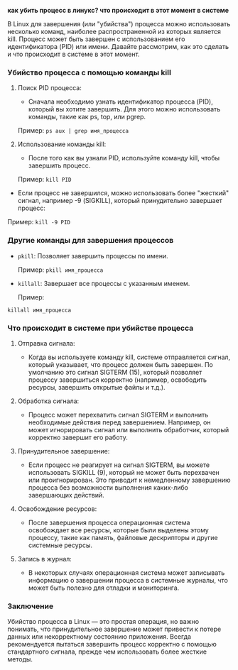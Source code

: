 **как убить процесс в линукс? что происходит в этот момент в системе**


В Linux для завершения (или "убийства") процесса можно использовать несколько команд, наиболее распространенной из которых является kill. Процесс может быть завершен с использованием его идентификатора (PID) или имени. Давайте рассмотрим, как это сделать и что происходит в системе в этот момент.

### Убийство процесса с помощью команды kill

1. Поиск PID процесса:
    - Сначала необходимо узнать идентификатор процесса (PID), который вы хотите завершить. Для этого можно использовать команды, такие как ps, top, или pgrep.

   Пример:
   `ps aux | grep имя_процесса`


2. Использование команды kill:
    - После того как вы узнали PID, используйте команду kill, чтобы завершить процесс.

   Пример:
   `kill PID`


- Если процесс не завершился, можно использовать более "жесткий" сигнал, например -9 (SIGKILL), который принудительно завершает процесс:

Пример:
`kill -9 PID`


### Другие команды для завершения процессов

- `pkill`: Позволяет завершить процессы по имени.

  Пример:
  `pkill имя_процесса`


- `killall`: Завершает все процессы с указанным именем.

  Пример:
```
killall имя_процесса
```


### Что происходит в системе при убийстве процесса

1. Отправка сигнала:
    - Когда вы используете команду kill, системе отправляется сигнал, который указывает, что процесс должен быть завершен. По умолчанию это сигнал SIGTERM (15), который позволяет процессу завершиться корректно (например, освободить ресурсы, завершить открытые файлы и т.д.).

2. Обработка сигнала:
    - Процесс может перехватить сигнал SIGTERM и выполнить необходимые действия перед завершением. Например, он может игнорировать сигнал или выполнить обработчик, который корректно завершит его работу.

3. Принудительное завершение:
    - Если процесс не реагирует на сигнал SIGTERM, вы можете использовать SIGKILL (9), который не может быть перехвачен или проигнорирован. Это приводит к немедленному завершению процесса без возможности выполнения каких-либо завершающих действий.

4. Освобождение ресурсов:
    - После завершения процесса операционная система освобождает все ресурсы, которые были выделены этому процессу, такие как память, файловые дескрипторы и другие системные ресурсы.

5. Запись в журнал:
    - В некоторых случаях операционная система может записывать информацию о завершении процесса в системные журналы, что может быть полезно для отладки и мониторинга.

### Заключение

Убийство процесса в Linux — это простая операция, но важно понимать, что принудительное завершение может привести к потере данных или некорректному состоянию приложения. Всегда рекомендуется пытаться завершить процесс корректно с помощью стандартного сигнала, прежде чем использовать более жесткие методы.